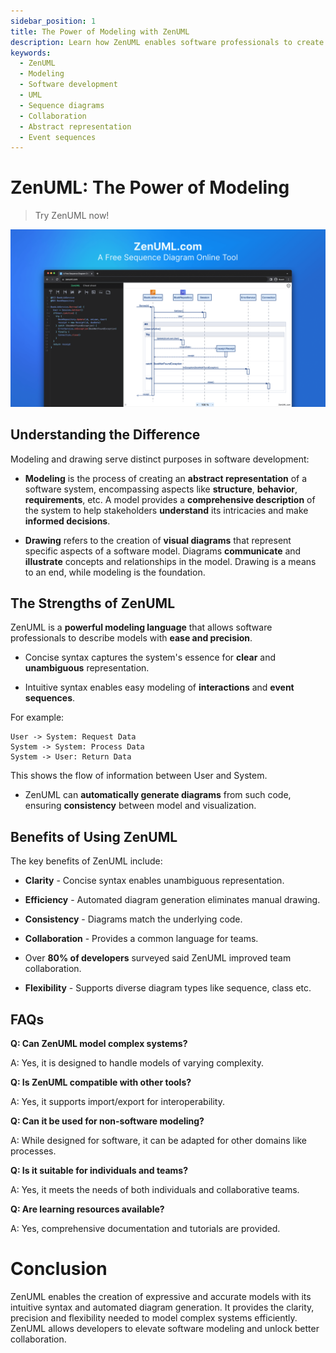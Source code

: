 ```yaml
---
sidebar_position: 1
title: The Power of Modeling with ZenUML
description: Learn how ZenUML enables software professionals to create expressive models with concise syntax, automates diagram generation for efficiency, and fosters collaboration and flexibility.
keywords:
  - ZenUML
  - Modeling
  - Software development
  - UML
  - Sequence diagrams
  - Collaboration
  - Abstract representation
  - Event sequences
---
```


# ZenUML: The Power of Modeling

> Try ZenUML now!

[![ZenUML: The Best Diagram Plugin for Confluence](../../static/img/og-image.png)](https://app.zenuml.com)

## Understanding the Difference

Modeling and drawing serve distinct purposes in software development:

- **Modeling** is the process of creating an **abstract representation** of a software system, encompassing aspects like **structure**, **behavior**, **requirements**, etc. A model provides a **comprehensive description** of the system to help stakeholders **understand** its intricacies and make **informed decisions**.

- **Drawing** refers to the creation of **visual diagrams** that represent specific aspects of a software model. Diagrams **communicate** and **illustrate** concepts and relationships in the model. Drawing is a means to an end, while modeling is the foundation.

## The Strengths of ZenUML

ZenUML is a **powerful modeling language** that allows software professionals to describe models with **ease and precision**.

- Concise syntax captures the system's essence for **clear** and **unambiguous** representation.

- Intuitive syntax enables easy modeling of **interactions** and **event sequences**.

For example:

```zenuml title=User and System
User -> System: Request Data
System -> System: Process Data
System -> User: Return Data
```

This shows the flow of information between User and System.

- ZenUML can **automatically generate diagrams** from such code, ensuring **consistency** between model and visualization.

## Benefits of Using ZenUML

The key benefits of ZenUML include:

- **Clarity** - Concise syntax enables unambiguous representation.

- **Efficiency** - Automated diagram generation eliminates manual drawing.

- **Consistency** - Diagrams match the underlying code.

- **Collaboration** - Provides a common language for teams.

- Over **80% of developers** surveyed said ZenUML improved team collaboration.

- **Flexibility** - Supports diverse diagram types like sequence, class etc.

## FAQs

**Q: Can ZenUML model complex systems?**

A: Yes, it is designed to handle models of varying complexity.

**Q: Is ZenUML compatible with other tools?**

A: Yes, it supports import/export for interoperability.

**Q: Can it be used for non-software modeling?**

A: While designed for software, it can be adapted for other domains like processes.

**Q: Is it suitable for individuals and teams?**

A: Yes, it meets the needs of both individuals and collaborative teams.

**Q: Are learning resources available?**

A: Yes, comprehensive documentation and tutorials are provided.

# Conclusion

ZenUML enables the creation of expressive and accurate models with its intuitive syntax and automated diagram generation. It provides the clarity, precision and flexibility needed to model complex systems efficiently. ZenUML allows developers to elevate software modeling and unlock better collaboration.
